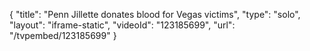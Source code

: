 {
    "title": "Penn Jillette donates blood for Vegas victims",
    "type": "solo",
    "layout": "iframe-static",
    "videoId": "123185699",
    "url": "\/tvpembed\/123185699"
}